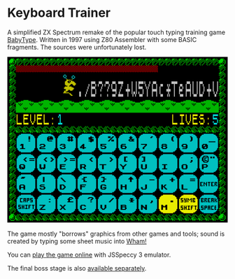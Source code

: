 # Keyboard Trainer

A simplified ZX Spectrum remake of the popular touch typing training game [BabyType](https://dosgames.com/game/babytype/). Written in 1997 using Z80 Assembler with some BASIC fragments. The sources were unfortunately lost.

![](keytrain.png)

The game mostly "borrows" graphics from other games and tools; sound is created by typing some sheet music into [Wham!](https://worldofspectrum.org/archive/software/utilities/wham-the-music-box-melbourne-house)

You can [play the game online](https://rg-software.github.io/zx-keytrain/keyboard.html) with JSSpeccy 3 emulator.

The final boss stage is also [available separately](https://rg-software.github.io/zx-keytrain/keyboard-boss.html).